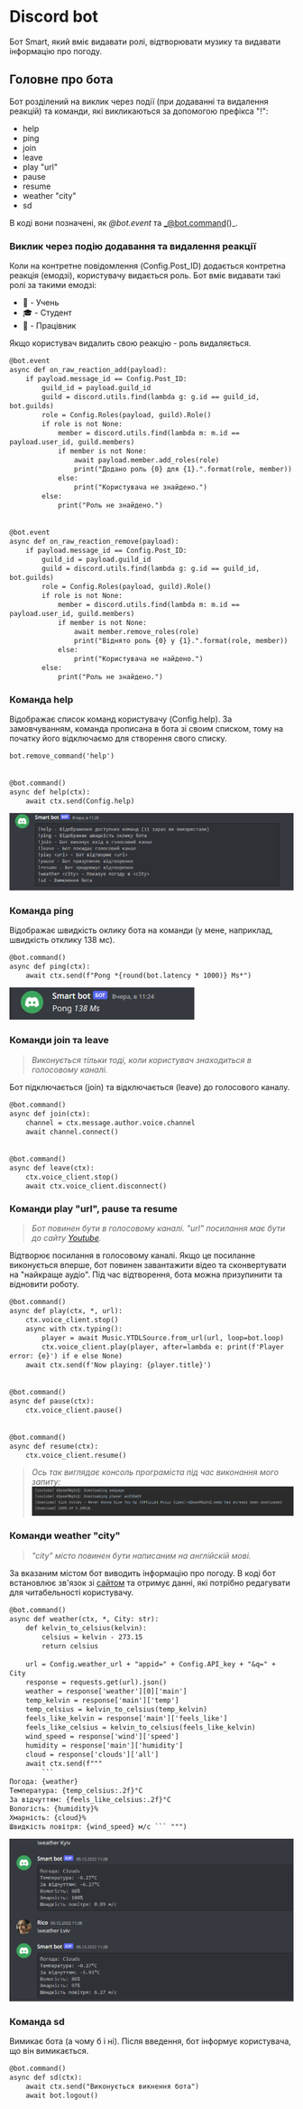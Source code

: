 # Discord bot
Бот Smart, який вміє видавати ролі, відтворювати музику та видавати інформацію про погоду.

## Головне про бота
Бот розділений на виклик через події (при додаванні та видалення реакцій) та команди, які викликаються за допомогою префікса "!":
- help
- ping
- join
- leave
- play "url"
- pause
- resume
- weather "city"
- sd
  
В коді вони позначені, як _@bot.event_ та _@bot.command()_.

### Виклик через подію додавання та видалення реакції
Коли на контретне повідомлення (Config.Post_ID) додається контретна реакція (емодзі), користувачу видається роль. Бот вміє видавати такі ролі за такими емодзі:
- 👦 - Учень
- 🎓 - Студент
- 💼 - Працівник

Якщо користувач видалить свою реакцію - роль видаляється.
```
@bot.event 
async def on_raw_reaction_add(payload):
    if payload.message_id == Config.Post_ID:
        guild_id = payload.guild_id
        guild = discord.utils.find(lambda g: g.id == guild_id, bot.guilds)
        role = Config.Roles(payload, guild).Role()
        if role is not None:
            member = discord.utils.find(lambda m: m.id == payload.user_id, guild.members)
            if member is not None:
                await payload.member.add_roles(role)
                print("Додано роль {0} для {1}.".format(role, member))
            else:
                print("Користувача не знайдено.")
        else:
            print("Роль не знайдено.")


@bot.event  
async def on_raw_reaction_remove(payload):
    if payload.message_id == Config.Post_ID:
        guild_id = payload.guild_id
        guild = discord.utils.find(lambda g: g.id == guild_id, bot.guilds)
        role = Config.Roles(payload, guild).Role()
        if role is not None:
            member = discord.utils.find(lambda m: m.id == payload.user_id, guild.members)
            if member is not None:
                await member.remove_roles(role)
                print("Віднято роль {0} у {1}.".format(role, member))
            else:
                print("Користувача не найдено.")
        else:
            print("Роль не знайдено.")
```
### Команда help
Відображає список команд користувачу (Config.help). За замовчуванням, команда прописана в бота зі своим списком, тому на початку його відключаємо для створення свого списку. 
```
bot.remove_command('help')


@bot.command()  
async def help(ctx):
    await ctx.send(Config.help)
```
![](help.PNG)

### Команда ping
Відображає швидкість оклику бота на команди (у мене, наприклад, швидкість отклику 138 мс).
```
@bot.command()  
async def ping(ctx):
    await ctx.send(f"Pong *{round(bot.latency * 1000)} Ms*")
```
![](ping.PNG)

### Команди join та leave
> _Виконується тільки тоді, коли користувач знаходиться в голосовому каналі._ 

Бот підключається (join) та відключається (leave) до голосового каналу.
```
@bot.command()
async def join(ctx):
    channel = ctx.message.author.voice.channel
    await channel.connect()


@bot.command() 
async def leave(ctx):
    ctx.voice_client.stop()
    await ctx.voice_client.disconnect()
```
### Команди play "url", pause та resume
> _Бот повинен бути в голосовому каналі._
> _"url" посилання має бути до сайту [Youtube](https://www.youtube.com)._

Відтворює посилання в голосовому каналі. Якщо це посиланне виконується вперше, бот повинен завантажити відео та сконвертувати на "найкраще аудіо". Під час відтворення, бота можна призупинити та відновити роботу.
```
@bot.command() 
async def play(ctx, *, url):
    ctx.voice_client.stop()
    async with ctx.typing():
        player = await Music.YTDLSource.from_url(url, loop=bot.loop)
        ctx.voice_client.play(player, after=lambda e: print(f'Player error: {e}') if e else None)
    await ctx.send(f'Now playing: {player.title}')


@bot.command()  
async def pause(ctx):
    ctx.voice_client.pause()


@bot.command() 
async def resume(ctx):
    ctx.voice_client.resume()

```
>_Ось так виглядає консоль програміста під час виконання мого запиту:_
> ![](консоль.PNG)

### Команди weather "city"
>_"сity" місто повинен бути написаним на англійскій мові._

За вказаним містом бот виводить інформацію про погоду. В коді бот встановлює зв'язок зі [сайтом](https://openweathermap.org) та отримує данні, які потрібно редагувати для читабельності користувачу.
```
@bot.command() 
async def weather(ctx, *, City: str):
    def kelvin_to_celsius(kelvin):
        celsius = kelvin - 273.15
        return celsius

    url = Config.weather_url + "appid=" + Config.API_key + "&q=" + City
    response = requests.get(url).json()
    weather = response['weather'][0]['main']
    temp_kelvin = response['main']['temp']
    temp_celsius = kelvin_to_celsius(temp_kelvin)
    feels_like_kelvin = response['main']['feels_like']
    feels_like_celsius = kelvin_to_celsius(feels_like_kelvin)
    wind_speed = response['wind']['speed']
    humidity = response['main']['humidity']
    cloud = response['clouds']['all']
    await ctx.send(f"""
        ```
Погода: {weather}
Температура: {temp_celsius:.2f}°C
За відчуттям: {feels_like_celsius:.2f}°C
Вологість: {humidity}%
Хмарність: {cloud}%
Швидкість повітря: {wind_speed} м/c ``` """)
```
![](weather.PNG)

### Команда sd
Вимикає бота (а чому б і ні). Після введення, бот інформує користувача, що він вимикається.
```
@bot.command()
async def sd(ctx):
    await ctx.send("Виконується викнення бота")
    await bot.logout()
```
